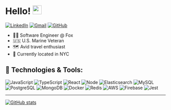 # Hello! <img src="https://media.giphy.com/media/hvRJCLFzcasrR4ia7z/giphy.gif" width="28px" height="28px">

[![LinkedIn](https://img.shields.io/badge/linkedin%20-%230077B5.svg?&style=flat-square&logo=linkedin&logoColor=white)](https://www.linkedin.com/in/iamwarrenwong/)
[![Gmail](https://img.shields.io/badge/Gmail%20-D14836?style=flat-square&logo=gmail&logoColor=white)](mailto:warren.wong4@gmail.com)
[![GitHub](https://img.shields.io/badge/WarrenWongCodes%20-%23121011.svg?&style=flat-square&logo=github&logoColor=white&link=https://github.com/WarrenWongCodes)](https://github.com/WarrenWongCodes)

- 👨‍💻 Software Engineer @ Fox
- 🇺🇸 U.S. Marine Veteran
- 🗺️ Avid travel enthusiast
- 📍 Currently located in NYC

## 🔧 Technologies & Tools:

![JavaScript](https://img.shields.io/badge/JavaScript%20-%23323330.svg?&style=flat-square&logo=javascript&logoColor=%23F7DF1E)
![TypeScript](https://img.shields.io/badge/TypeScript%20-%23323330.svg?&style=flat-square&logo=typescript&logoColor=blue)
![React](https://img.shields.io/badge/React%20-%2320232a.svg?&style=flat-square&logo=react&logoColor=%2361DAFB)
![Node](https://img.shields.io/badge/node.js%20-%2343853D.svg?&style=flat-square&logo=node.js&logoColor=white)
![Elasticsearch](https://img.shields.io/badge/Elasticsearch%20-%23FF9900.svg?&style=flat-square&logo=elasticsearch&logoColor=white)
![MySQL](https://img.shields.io/badge/MySQL%20-%2300f.svg?&style=flat-square&logo=mysql&logoColor=white)
![PostgreSQL](https://img.shields.io/badge/PostgreSQL%20-%232187B6.svg?&style=flat-square&logo=postgreSQL&logoColor=white)
![MongoDB](https://img.shields.io/badge/MongoDB%20-%234ea94b.svg?&style=flat-square&logo=mongodb&logoColor=white)
![Docker](https://img.shields.io/badge/docker%20-%230db7ed.svg?&style=flat-square&logo=docker&logoColor=white)
![Redis](https://img.shields.io/badge/redis%20-%23DD0031.svg?&style=flat-square&logo=redis&logoColor=white)
![AWS](https://img.shields.io/badge/AWS%20-%23FF9900.svg?&style=flat-square&logo=amazon-aws&logoColor=white)
![Firebase](https://img.shields.io/badge/firebase%20-%23039BE5.svg?&style=flat-square&logo=firebase)
![Jest](https://img.shields.io/badge/Jest%20-%23C21325.svg?&style=flat-square&logo=Jest&logoColor=white)

---

[![GitHub stats](https://github-readme-stats.vercel.app/api?username=WarrenWongCodes&count_private=true&theme=dark&layout=compact&hide_border=true)](https://github.com/anuraghazra/github-readme-stats)
